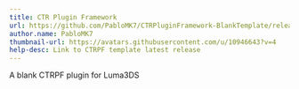 ```yaml
---
title: CTR Plugin Framework
url: https://github.com/PabloMK7/CTRPluginFramework-BlankTemplate/releases/latest
author.name: PabloMK7
thumbnail-url: https://avatars.githubusercontent.com/u/10946643?v=4
help-desc: Link to CTRPF template latest release
---
```


A blank CTRPF plugin for Luma3DS
